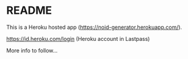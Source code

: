 # README

This is a Heroku hosted app (https://noid-generator.herokuapp.com/).

https://id.heroku.com/login (Heroku account in Lastpass)

More info to follow...
